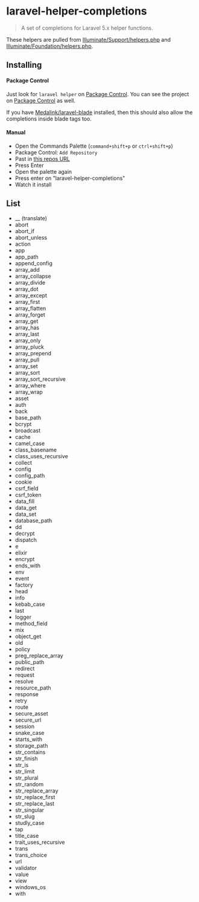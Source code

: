 # laravel-helper-completions

> A set of completions for Laravel 5.x helper functions.

These helpers are pulled from [Illuminate/Support/helpers.php](https://github.com/laravel/framework/blob/3abc4fb90fe59a90c2d8cccd27e310b20e5e2631/src/Illuminate/Support/helpers.php) and [Illuminate/Foundation/helpers.php](https://github.com/laravel/framework/blob/e19181027e957e9d855012dfd58ee9489c0f37bf/src/Illuminate/Foundation/helpers.php).

## Installing

#### Package Control

Just look for `laravel helper` on [Package Control](https://sublime.wbond.net/packages/). You can see the project on [Package Control](https://packagecontrol.io/packages/Laravel%20Helper%20Completions) as well.

If you have [Medalink/laravel-blade](https://github.com/Medalink/laravel-blade) installed, then this should also allow the completions inside blade tags too.

#### Manual

* Open the Commands Palette (`command+shift+p` or `ctrl+shift+p`)
* Package Control: `Add Repository`
* Past in [this repos URL](https://github.com/james2doyle/laravel-helper-completions)
* Press Enter
* Open the palette again
* Press enter on "laravel-helper-completions"
* Watch it install

## List

* __ (translate)
* abort
* abort_if
* abort_unless
* action
* app
* app_path
* append_config
* array_add
* array_collapse
* array_divide
* array_dot
* array_except
* array_first
* array_flatten
* array_forget
* array_get
* array_has
* array_last
* array_only
* array_pluck
* array_prepend
* array_pull
* array_set
* array_sort
* array_sort_recursive
* array_where
* array_wrap
* asset
* auth
* back
* base_path
* bcrypt
* broadcast
* cache
* camel_case
* class_basename
* class_uses_recursive
* collect
* config
* config_path
* cookie
* csrf_field
* csrf_token
* data_fill
* data_get
* data_set
* database_path
* dd
* decrypt
* dispatch
* e
* elixir
* encrypt
* ends_with
* env
* event
* factory
* head
* info
* kebab_case
* last
* logger
* method_field
* mix
* object_get
* old
* policy
* preg_replace_array
* public_path
* redirect
* request
* resolve
* resource_path
* response
* retry
* route
* secure_asset
* secure_url
* session
* snake_case
* starts_with
* storage_path
* str_contains
* str_finish
* str_is
* str_limit
* str_plural
* str_random
* str_replace_array
* str_replace_first
* str_replace_last
* str_singular
* str_slug
* studly_case
* tap
* title_case
* trait_uses_recursive
* trans
* trans_choice
* url
* validator
* value
* view
* windows_os
* with